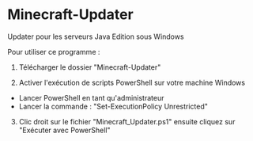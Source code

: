 # Minecraft-Updater
Updater pour les serveurs Java Edition sous Windows

Pour utiliser ce programme :
1) Télécharger le dossier "Minecraft-Updater"

2) Activer l'exécution de scripts PowerShell sur votre machine Windows
- Lancer PowerShell en tant qu'administrateur
- Lancer la commande : "Set-ExecutionPolicy Unrestricted"
     
3) Clic droit sur le fichier "Minecraft_Updater.ps1" ensuite cliquez sur "Exécuter avec PowerShell"
